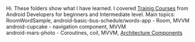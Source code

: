 Hi. These folders show what I have learned. I covered  [Trainig Courses](https://developer.android.com/courses) from Android Developers for beginners and Intermediate level.
Main topics: <br>
RoomWordSample, android-basic-bus-schedule/words-app - Room, MVVM <br>
android-cupcake - navigation component, MVVM <br>
android-mars-photo - Coroutines, coil, MVVM, [Architecture Components](https://developer.android.com/jetpack/guide)

